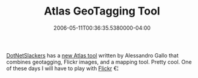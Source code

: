 ﻿---
title: Atlas GeoTagging Tool
date: "2006-05-11T00:36:35.5380000-04:00"
description: "[DotNetSlackers](http://dotnetslackers.com/) has a [new Atlas tool](http://atlas.dotnetslackers.com/Default.aspx) written by Alessandro Gallo that combines geotagging, Flickr images, and a mapping tool. Pretty cool. One of these days I will have to play with [Flickr](http://flickr.com/) €¦"
featuredImage: /img/default-post-image.jpg
---

[DotNetSlackers](http://dotnetslackers.com/) has a [new Atlas tool](http://atlas.dotnetslackers.com/Default.aspx) written by Alessandro Gallo that combines geotagging, Flickr images, and a mapping tool. Pretty cool. One of these days I will have to play with [Flickr](http://flickr.com/) €¦


